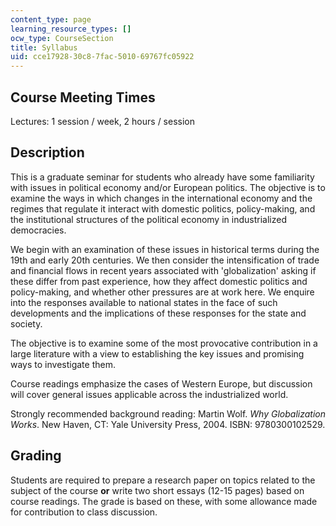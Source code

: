 ```yaml
---
content_type: page
learning_resource_types: []
ocw_type: CourseSection
title: Syllabus
uid: cce17928-30c8-7fac-5010-69767fc05922
---
```


Course Meeting Times
--------------------

Lectures: 1 session / week, 2 hours / session

Description
-----------

This is a graduate seminar for students who already have some familiarity with issues in political economy and/or European politics. The objective is to examine the ways in which changes in the international economy and the regimes that regulate it interact with domestic politics, policy-making, and the institutional structures of the political economy in industrialized democracies.

We begin with an examination of these issues in historical terms during the 19th and early 20th centuries. We then consider the intensification of trade and financial flows in recent years associated with 'globalization' asking if these differ from past experience, how they affect domestic politics and policy-making, and whether other pressures are at work here. We enquire into the responses available to national states in the face of such developments and the implications of these responses for the state and society.

The objective is to examine some of the most provocative contribution in a large literature with a view to establishing the key issues and promising ways to investigate them.

Course readings emphasize the cases of Western Europe, but discussion will cover general issues applicable across the industrialized world.

Strongly recommended background reading: Martin Wolf. _Why Globalization Works_. New Haven, CT: Yale University Press, 2004. ISBN: 9780300102529.

Grading
-------

Students are required to prepare a research paper on topics related to the subject of the course **or** write two short essays (12-15 pages) based on course readings. The grade is based on these, with some allowance made for contribution to class discussion.